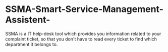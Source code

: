 # SSMA-Smart-Service-Management-Assistent-
SSMA is a IT help-desk tool which provides you information related to your complaint ticket, so that you don't have to read every ticket to find which department it belongs to.
